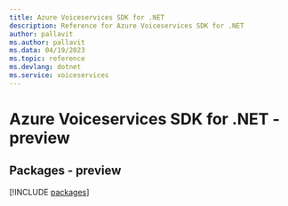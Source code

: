 ```yaml
---
title: Azure Voiceservices SDK for .NET
description: Reference for Azure Voiceservices SDK for .NET
author: pallavit
ms.author: pallavit
ms.data: 04/19/2023
ms.topic: reference
ms.devlang: dotnet
ms.service: voiceservices
---
```

# Azure Voiceservices SDK for .NET - preview
## Packages - preview
[!INCLUDE [packages](voiceservices-index.md)]